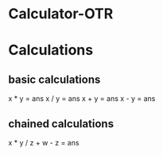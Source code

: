 # Calculator-OTR


# Calculations
## basic calculations
x * y = ans
x / y = ans
x + y = ans
x - y = ans

## chained calculations
x * y / z + w - z = ans

